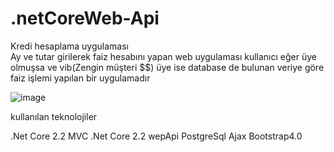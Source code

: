 # .netCoreWeb-Api
Kredi hesaplama uygulaması </br>
Ay ve tutar girilerek faiz hesabını yapan web uygulaması
kullanıcı eğer üye olmuşsa ve vib(Zengin müşteri $$) üye ise database de bulunan veriye göre faiz işlemi yapılan bir uygulamadır</br>

![image](https://github.com/cngzltrk95/.netCoreWeb-Api/blob/master/images/mvc-api.PNG)

kullanılan teknolojiler</br>

.Net Core 2.2 MVC
.Net Core 2.2 wepApi
PostgreSql
Ajax
Bootstrap4.0

